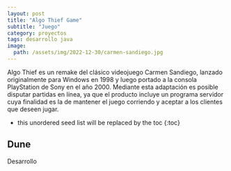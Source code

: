```yaml
---
layout: post
title: "Algo Thief Game"
subtitle: "Juego"
category: proyectos
tags: desarrollo java
image:
  path: /assets/img/2022-12-30/carmen-sandiego.jpg
---
```


Algo Thief es un remake del clásico videojuego Carmen Sandiego, lanzado originalmente para Windows en 1998 y luego portado a la consola PlayStation de Sony en el año 2000. Mediante esta adaptación es posible disputar partidas en línea, ya que el producto incluye un programa servidor cuya finalidad es la de mantener el juego corriendo y aceptar a los clientes que deseen jugar.

<!--more-->

* this unordered seed list will be replaced by the toc
{:toc}

## Dune

Desarrollo


